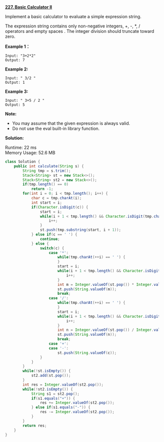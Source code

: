 **[227. Basic Calculator II](https://leetcode.com/problems/basic-calculator-ii/)**

Implement a basic calculator to evaluate a simple expression string.

The expression string contains only non-negative integers, +, -, *, / operators and empty spaces . The integer division should truncate toward zero.

**Example 1：**

```
Input: "3+2*2"
Output: 7

```

**Example 2:**

```
Input: " 3/2 "
Output: 1

```

**Example 3:**

```
Input: " 3+5 / 2 "
Output: 5

```

**Note:**

* You may assume that the given expression is always valid.
* Do not use the eval built-in library function.

**Solution:**

Runtime: 22 ms<br/>
Memory Usage: 52.6 MB

```java
class Solution {
    public int calculate(String s) {
        String tmp = s.trim();
        Stack<String> st = new Stack<>();
        Stack<String> st2 = new Stack<>();
        if(tmp.length() == 0)
            return -1;
        for(int i = 0; i < tmp.length(); i++) {
            char c = tmp.charAt(i);
            int start = i;
            if(Character.isDigit(c)) {
                start = i;
                while(i + 1 < tmp.length() && Character.isDigit(tmp.charAt(i + 1))){
                    i++;    
                }
                st.push(tmp.substring(start, i + 1));
            } else if(c == ' ') {
                continue;
            } else {
                switch(c) {
                    case '*':                    	
                    	while(tmp.charAt(++i) == ' ') {                    		
                    	}
                    	start = i;
                    	while(i + 1 < tmp.length() && Character.isDigit(tmp.charAt(i + 1))){
                            i++;    
                        }
                        int m = Integer.valueOf(st.pop()) * Integer.valueOf(tmp.substring(start, i + 1));                        
                        st.push(String.valueOf(m));
                        break;
                    case '/':
                    	while(tmp.charAt(++i) == ' ') {                    		
                    	} 
                    	start = i;
                    	while(i + 1 < tmp.length() && Character.isDigit(tmp.charAt(i + 1))){
                            i++;    
                        }
                        int n = Integer.valueOf(st.pop()) / Integer.valueOf(tmp.substring(start, i + 1));
                        st.push(String.valueOf(n));
                        break;
                    case '+':
                    case '-':
                        st.push(String.valueOf(c));
                }
            }
        }
        while(!st.isEmpty()) {
        	st2.add(st.pop());
        }
        int res = Integer.valueOf(st2.pop());
        while(!st2.isEmpty()) {
            String s1 = st2.pop();
            if(s1.equals("+")) {
                res += Integer.valueOf(st2.pop());
            } else if(s1.equals("-")) {
                res -= Integer.valueOf(st2.pop());
            }            
        }
        return res;
    }
}

```


